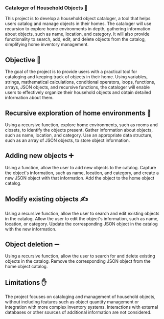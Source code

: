 ### Cataloger of Household Objects 🏡
This project is to develop a household object cataloger, a tool that helps users catalog and manage objects in their homes.
The cataloger will use recursion to explore home environments in depth, gathering information about objects, such as name, location, and category.
It will also provide functionality to search, add, edit, and delete objects from the catalog, simplifying home inventory management.

## Objective 🎯
The goal of the project is to provide users with a practical tool for cataloging and keeping track of objects in their home.
Using variables, strings, mathematical calculations, conditional operators, loops, functions, arrays, JSON objects, and recursive functions, the cataloger will enable users to effectively organize their household objects and obtain detailed information about them.

## Recursive exploration of home environments 🔁
Using a recursive function, explore home environments, such as rooms and closets, to identify the objects present.
Gather information about objects, such as name, location, and category.
Use an appropriate data structure, such as an array of JSON objects, to store object information.
## Adding new objects ➕
Using a function, allow the user to add new objects to the catalog.
Capture the object's information, such as name, location, and category, and create a new JSON object with that information.
Add the object to the home object catalog.
## Modify existing objects ✍️
Using a recursive function, allow the user to search and edit existing objects in the catalog.
Allow the user to edit the object's information, such as name, location, or category.
Update the corresponding JSON object in the catalog with the new information.
## Object deletion ➖
Using a recursive function, allow the user to search for and delete existing objects in the catalog.
Remove the corresponding JSON object from the home object catalog.
## Limitations ✋
The project focuses on cataloging and management of household objects, without including features such as object quantity management or integration with more complex inventory systems.
Interactions with external databases or other sources of additional information are not considered.
